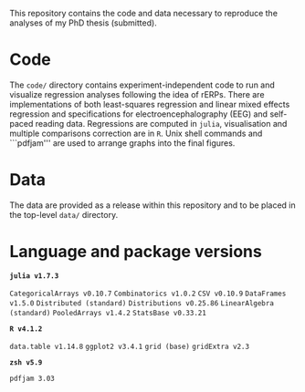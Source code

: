 This repository contains the code and data necessary to reproduce the analyses of my PhD thesis (submitted).

# Code

The ```code/``` directory contains experiment-independent code to run and visualize regression analyses following the idea of rERPs. There are implementations of both least-squares regression and linear mixed effects regression and specifications for electroencephalography (EEG) and self-paced reading data.
Regressions are computed in ```julia```, visualisation and multiple comparisons correction are in ```R```.  Unix shell commands and ```pdfjam''' are used to arrange graphs into the final figures.

# Data

The data are provided as a release within this repository and to be placed in the top-level ```data/``` directory.

# Language and package versions

**```julia v1.7.3```**

```CategoricalArrays v0.10.7```
```Combinatorics v1.0.2```
```CSV v0.10.9```
```DataFrames v1.5.0```
```Distributed (standard)```
```Distributions v0.25.86```
```LinearAlgebra (standard)```
```PooledArrays v1.4.2```
```StatsBase v0.33.21```

**```R v4.1.2```**

```data.table v1.14.8```
```ggplot2 v3.4.1```
```grid (base)```
```gridExtra v2.3```

**```zsh v5.9```**

```pdfjam 3.03```
